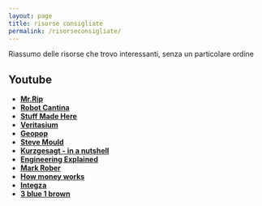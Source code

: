 ```yaml
---
layout: page
title: risorse consigliate
permalink: /risorseconsigliate/
---
```


Riassumo delle risorse che trovo interessanti, senza un particolare ordine

## Youtube

- **[Mr.Rip](https://www.youtube.com/@mr_rip)** 
- **[Robot Cantina](https://www.youtube.com/@robotcantina8957)** 
- **[Stuff Made Here](https://www.youtube.com/@StuffMadeHere)** 
- **[Veritasium](https://www.youtube.com/@veritasium)** 
- **[Geopop](https://www.youtube.com/@geopop)** 
- **[Steve Mould](https://www.youtube.com/@SteveMould)**
- **[Kurzgesagt - in a nutshell](https://www.youtube.com/@kurzgesagt)** 
- **[Engineering Explained](https://www.youtube.com/@EngineeringExplained)** 
- **[Mark Rober](https://www.youtube.com/@MarkRober)** 
- **[How money works](https://www.youtube.com/@HowMoneyWorks)**
- **[Integza](https://www.youtube.com/@integza)**
- **[3 blue 1 brown](https://www.youtube.com/@3blue1brown)**

